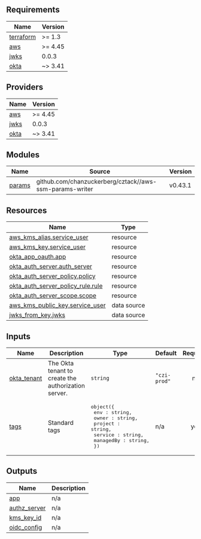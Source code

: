 <!-- START -->
## Requirements

| Name | Version |
|------|---------|
| <a name="requirement_terraform"></a> [terraform](#requirement\_terraform) | >= 1.3 |
| <a name="requirement_aws"></a> [aws](#requirement\_aws) | >= 4.45 |
| <a name="requirement_jwks"></a> [jwks](#requirement\_jwks) | 0.0.3 |
| <a name="requirement_okta"></a> [okta](#requirement\_okta) | ~> 3.41 |

## Providers

| Name | Version |
|------|---------|
| <a name="provider_aws"></a> [aws](#provider\_aws) | >= 4.45 |
| <a name="provider_jwks"></a> [jwks](#provider\_jwks) | 0.0.3 |
| <a name="provider_okta"></a> [okta](#provider\_okta) | ~> 3.41 |

## Modules

| Name | Source | Version |
|------|--------|---------|
| <a name="module_params"></a> [params](#module\_params) | github.com/chanzuckerberg/cztack//aws-ssm-params-writer | v0.43.1 |

## Resources

| Name | Type |
|------|------|
| [aws_kms_alias.service_user](https://registry.terraform.io/providers/hashicorp/aws/latest/docs/resources/kms_alias) | resource |
| [aws_kms_key.service_user](https://registry.terraform.io/providers/hashicorp/aws/latest/docs/resources/kms_key) | resource |
| [okta_app_oauth.app](https://registry.terraform.io/providers/okta/okta/latest/docs/resources/app_oauth) | resource |
| [okta_auth_server.auth_server](https://registry.terraform.io/providers/okta/okta/latest/docs/resources/auth_server) | resource |
| [okta_auth_server_policy.policy](https://registry.terraform.io/providers/okta/okta/latest/docs/resources/auth_server_policy) | resource |
| [okta_auth_server_policy_rule.rule](https://registry.terraform.io/providers/okta/okta/latest/docs/resources/auth_server_policy_rule) | resource |
| [okta_auth_server_scope.scope](https://registry.terraform.io/providers/okta/okta/latest/docs/resources/auth_server_scope) | resource |
| [aws_kms_public_key.service_user](https://registry.terraform.io/providers/hashicorp/aws/latest/docs/data-sources/kms_public_key) | data source |
| [jwks_from_key.jwks](https://registry.terraform.io/providers/iwarapter/jwks/0.0.3/docs/data-sources/from_key) | data source |

## Inputs

| Name | Description | Type | Default | Required |
|------|-------------|------|---------|:--------:|
| <a name="input_okta_tenant"></a> [okta\_tenant](#input\_okta\_tenant) | The Okta tenant to create the authorization server. | `string` | `"czi-prod"` | no |
| <a name="input_tags"></a> [tags](#input\_tags) | Standard tags | <pre>object({<br>    env : string,<br>    owner : string,<br>    project : string,<br>    service : string,<br>    managedBy : string,<br>  })</pre> | n/a | yes |

## Outputs

| Name | Description |
|------|-------------|
| <a name="output_app"></a> [app](#output\_app) | n/a |
| <a name="output_authz_server"></a> [authz\_server](#output\_authz\_server) | n/a |
| <a name="output_kms_key_id"></a> [kms\_key\_id](#output\_kms\_key\_id) | n/a |
| <a name="output_oidc_config"></a> [oidc\_config](#output\_oidc\_config) | n/a |
<!-- END -->